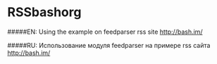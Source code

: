 RSSbashorg
===========

#####EN:
Using the example on feedparser rss site http://bash.im/


#####RU:
Использование модуля feedparser на примере rss сайта http://bash.im/
